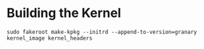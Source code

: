 Building the Kernel
===================

```basemake
sudo fakeroot make-kpkg --initrd --append-to-version=granary kernel_image kernel_headers
```